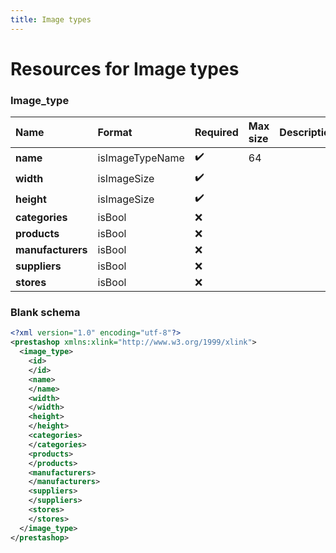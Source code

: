 ```yaml
---
title: Image types
---
```


# Resources for Image types

### Image_type

|       Name        |     Format      | Required | Max size | Description |
| :---------------- | :-------------- | :------- | :------- | :---------- |
| **name**          | isImageTypeName | ✔️       | 64       |             |
| **width**         | isImageSize     | ✔️       |          |             |
| **height**        | isImageSize     | ✔️       |          |             |
| **categories**    | isBool          | ❌        |          |             |
| **products**      | isBool          | ❌        |          |             |
| **manufacturers** | isBool          | ❌        |          |             |
| **suppliers**     | isBool          | ❌        |          |             |
| **stores**        | isBool          | ❌        |          |             |


### Blank schema

```xml
<?xml version="1.0" encoding="utf-8"?>
<prestashop xmlns:xlink="http://www.w3.org/1999/xlink">
  <image_type>
    <id>
    </id>
    <name>
    </name>
    <width>
    </width>
    <height>
    </height>
    <categories>
    </categories>
    <products>
    </products>
    <manufacturers>
    </manufacturers>
    <suppliers>
    </suppliers>
    <stores>
    </stores>
  </image_type>
</prestashop>
```


